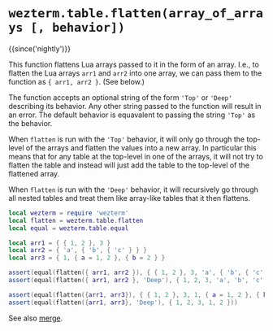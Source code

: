 # `wezterm.table.flatten(array_of_arrays [, behavior])`

{{since('nightly')}}

This function flattens Lua arrays passed to it in the form of an array.
I.e., to flatten the Lua arrays `arr1` and `arr2` into one array,
we can pass them to the function as `{ arr1, arr2 }`. (See below.)

The function accepts an optional string of the form `'Top'` or `'Deep'`
describing its behavior. Any other string passed to the function will result
in an error. The default behavior is equavalent to passing the string `'Top'`
as the behavior.

When `flatten` is run with the `'Top'` behavior, it will only go through the
top-level of the arrays and flatten the values into a new array. In particular
this means that for any table at the top-level in one of the arrays, it will
not try to flatten the table and instead will just add the table to the top-level
of the flattened array.

When `flatten` is run with the `'Deep'` behavior, it will recursively go through
all nested tables and treat them like array-like tables that it then flattens.

```lua
local wezterm = require 'wezterm'
local flatten = wezterm.table.flatten
local equal = wezterm.table.equal

local arr1 = { { 1, 2 }, 3 }
local arr2 = { 'a', { 'b', { 'c' } } }
local arr3 = { 1, { a = 1, 2 }, { b = 2 } }

assert(equal(flatten({ arr1, arr2 }), { { 1, 2 }, 3, 'a', { 'b', { 'c' } } }))
assert(equal(flatten({ arr1, arr2 }, 'Deep'), { 1, 2, 3, 'a', 'b', 'c' }))

assert(equal(flatten({arr1, arr3}), { { 1, 2 }, 3, 1, { a = 1, 2 }, { b = 2 } }))
assert(equal(flatten({arr1, arr3}, 'Deep'), { 1, 2, 3, 1, 2 }))
```

See also [merge](merge.md).
